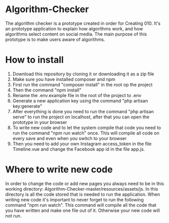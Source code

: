# Algorithm-Checker

The algorithm checker is a prototype created in order for Creating 010. It's an prototype application to explain how algorithms work,
and how algorithms select content on social media. The main purpose of this prototype is to make users aware of algorithms.

# How to install

1. Download this repository by cloning it or downloading it as a zip file
2. Make sure you have installed composer and npm
3. First run the command "composer install" in the root op the project
4. Then the command "npm install"
5. Rename the .env.example file in the root of the project to .env
6. Generate a new application key using the command "php artisan key:generate"
7. After everything is done you need to run the command "php artisan serve" to run the project on localhost, after that you can open the prototype in your browser
8. To write new code and to let the system compile that code you need to run the command "npm run watch" once. This will compile all code on every save and even when you switch to your browser
9. Then you need to add your own Instagram access_token in the file Timeline.vue and change the Facebook app id in the file app.js.

# Where to write new code

In order to change the code or add new pages you always need to be in this working directory: Algorithm-Checker-master/resources/assets/js.
In this directory is all the code stored that is needed to run the application. When writing new code it's important to never forget to run
the following command "npm run watch". This command will compile all the code that you have written and make one file out of it. Otherwise
your new code will not run.
